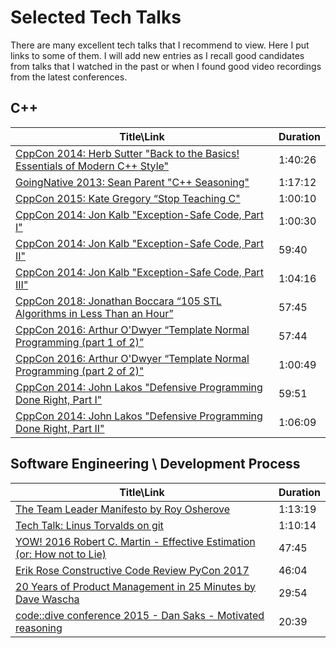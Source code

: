 # Selected Tech Talks

There are many excellent tech talks that I recommend to view. Here I put links to some of them. I will add new entries as I recall good candidates from talks that I watched in the past or when I found good video recordings from the latest conferences.

## C++

| Title\Link                                                   | Duration |
| ------------------------------------------------------------ | -------- |
| [CppCon 2014: Herb Sutter "Back to the Basics! Essentials of Modern C++ Style"](https://www.youtube.com/watch?v=xnqTKD8uD64) | 1:40:26  |
| [GoingNative 2013: Sean Parent "C++ Seasoning"](https://www.youtube.com/watch?v=W2tWOdzgXHA) | 1:17:12  |
| [CppCon 2015: Kate Gregory “Stop Teaching C"](https://www.youtube.com/watch?v=YnWhqhNdYyk) | 1:00:10  |
| [CppCon 2014: Jon Kalb "Exception-Safe Code, Part I"](https://www.youtube.com/watch?v=W7fIy_54y-w) | 1:00:30  |
| [CppCon 2014: Jon Kalb "Exception-Safe Code, Part II"](https://www.youtube.com/watch?v=b9xMIKb1jMk) | 59:40    |
| [CppCon 2014: Jon Kalb "Exception-Safe Code, Part III"](https://www.youtube.com/watch?v=MiKxfdkMJW8) | 1:04:16  |
| [CppCon 2018: Jonathan Boccara “105 STL Algorithms in Less Than an Hour”](https://www.youtube.com/watch?v=2olsGf6JIkU) | 57:45    |
| [CppCon 2016: Arthur O'Dwyer “Template Normal Programming (part 1 of 2)”](https://www.youtube.com/watch?v=vwrXHznaYLA) | 57:44    |
| [CppCon 2016: Arthur O'Dwyer “Template Normal Programming (part 2 of 2)"](https://www.youtube.com/watch?v=VIz6xBvwYd8) | 1:00:49  |
| [CppCon 2014: John Lakos "Defensive Programming Done Right, Part I"](https://www.youtube.com/watch?v=1QhtXRMp3Hg) | 59:51    |
| [CppCon 2014: John Lakos "Defensive Programming Done Right, Part II"](https://www.youtube.com/watch?v=tz2khnjnUx8) | 1:06:09  |

## Software Engineering \ Development Process 

| Title\Link                                                   | Duration |
| ------------------------------------------------------------ | -------- |
| [The Team Leader Manifesto by Roy Osherove](https://www.youtube.com/watch?v=_UxzetgOWlE) | 1:13:19  |
| [Tech Talk: Linus Torvalds on git](https://www.youtube.com/watch?v=4XpnKHJAok8) | 1:10:14  |
| [YOW! 2016 Robert C. Martin - Effective Estimation (or: How not to Lie)](https://www.youtube.com/watch?v=eisuQefYw_o) | 47:45    |
| [Erik Rose   Constructive Code Review   PyCon 2017](https://www.youtube.com/watch?v=iNG1a--SIlk) | 46:04    |
| [20 Years of Product Management in 25 Minutes by Dave Wascha](https://www.youtube.com/watch?v=i69U0lvi89c) | 29:54    |
| [code::dive conference 2015 - Dan Saks - Motivated reasoning](https://www.youtube.com/watch?v=hTvHea56t4s) | 20:39    |
